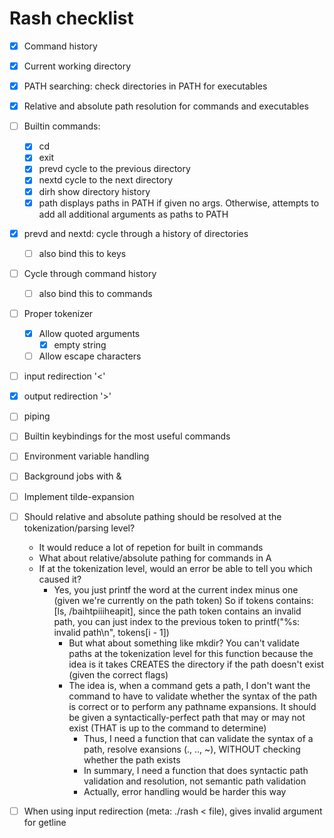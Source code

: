 # Rash checklist

- [x] Command history
- [x] Current working directory
- [x] PATH searching: check directories in PATH for executables
- [x] Relative and absolute path resolution for commands and executables
- [ ] Builtin commands:
    - [x] cd
    - [x] exit
    - [x] prevd     cycle to the previous directory
    - [x] nextd     cycle to the next directory
    - [x] dirh      show directory history
    - [x] path      displays paths in PATH if given no args. Otherwise, attempts to add all additional arguments as paths to PATH
- [x] prevd and nextd: cycle through a history of directories
    - [ ] also bind this to keys
- [ ] Cycle through command history
    - [ ] also bind this to commands
- [ ] Proper tokenizer
    - [x] Allow quoted arguments
        - [x] empty string
    - [ ] Allow escape characters
- [ ] input redirection '<'
- [x] output redirection '>'
- [ ] piping
- [ ] Builtin keybindings for the most useful commands
- [ ] Environment variable handling
- [ ] Background jobs with &
- [ ] Implement tilde-expansion

- [ ] Should relative and absolute pathing should be resolved at the tokenization/parsing level?
    - It would reduce a lot of repetion for built in commands
    - What about relative/absolute pathing for commands in A
    - If at the tokenization level, would an error be able to tell you which caused it?
        - Yes, you just printf the word at the current index minus one (given we're currently on the path token)
            So if tokens contains: [ls, /baihtpiiiheapit], since the path token contains an invalid path, you can just index to the previous token to printf("%s: invalid path\n", tokens[i - 1])
            - But what about something like mkdir? You can't validate paths at the tokenization level for this function because the idea is it takes CREATES the directory if the path doesn't exist (given the correct flags)
            - The idea is, when a command gets a path, I don't want the command to have to validate whether the syntax of the path is correct or to perform any pathname expansions. It should be given a syntactically-perfect path
              that may or may not exist (THAT is up to the command to determine)
                - Thus, I need a function that can validate the syntax of a path, resolve exansions (., .., ~), WITHOUT checking whether the path exists
                - In summary, I need a function that does syntactic path validation and resolution, not semantic path validation
                - Actually, error handling would be harder this way


- [ ] When using input redirection (meta: ./rash < file), gives invalid argument for getline
